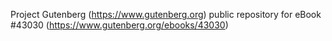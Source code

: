 Project Gutenberg (https://www.gutenberg.org) public repository for eBook #43030 (https://www.gutenberg.org/ebooks/43030)

